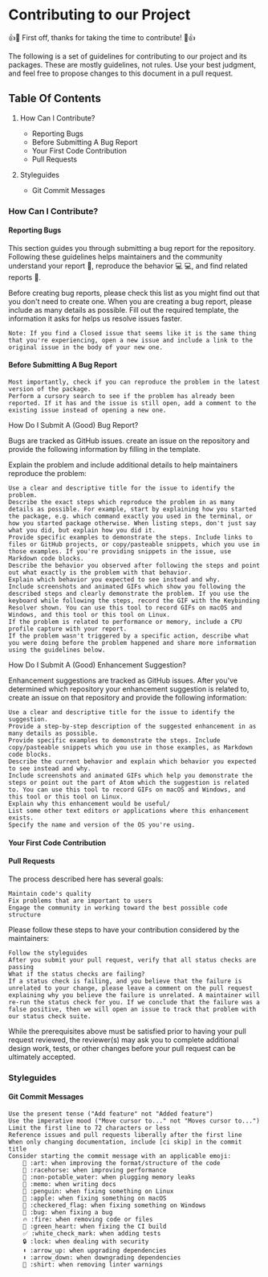 # Contributing to our Project

👍🎉 First off, thanks for taking the time to contribute! 🎉👍

The following is a set of guidelines for contributing to our project and its packages. These are mostly guidelines, not rules. Use your best judgment, and feel free to propose changes to this document in a pull request.

## Table Of Contents

1. How Can I Contribute?

    * Reporting Bugs 
    * Before Submitting A Bug Report
    * Your First Code Contribution 
    * Pull Requests 

2. Styleguides

    * Git Commit Messages 
    
  ### How Can I Contribute?
#### Reporting Bugs

This section guides you through submitting a bug report for the repository. Following these guidelines helps maintainers and the community understand your report 📝, reproduce the behavior 💻 💻, and find related reports 🔎.

Before creating bug reports, please check this list as you might find out that you don't need to create one. When you are creating a bug report, please include as many details as possible. Fill out the required template, the information it asks for helps us resolve issues faster.

    Note: If you find a Closed issue that seems like it is the same thing that you're experiencing, open a new issue and include a link to the original issue in the body of your new one.

#### Before Submitting A Bug Report

    Most importantly, check if you can reproduce the problem in the latest version of the package.
    Perform a cursory search to see if the problem has already been reported. If it has and the issue is still open, add a comment to the existing issue instead of opening a new one.

How Do I Submit A (Good) Bug Report?

Bugs are tracked as GitHub issues. create an issue on the repository and provide the following information by filling in the template.

Explain the problem and include additional details to help maintainers reproduce the problem:

    Use a clear and descriptive title for the issue to identify the problem.
    Describe the exact steps which reproduce the problem in as many details as possible. For example, start by explaining how you started the package, e.g. which command exactly you used in the terminal, or how you started package otherwise. When listing steps, don't just say what you did, but explain how you did it. 
    Provide specific examples to demonstrate the steps. Include links to files or GitHub projects, or copy/pasteable snippets, which you use in those examples. If you're providing snippets in the issue, use Markdown code blocks.
    Describe the behavior you observed after following the steps and point out what exactly is the problem with that behavior.
    Explain which behavior you expected to see instead and why.
    Include screenshots and animated GIFs which show you following the described steps and clearly demonstrate the problem. If you use the keyboard while following the steps, record the GIF with the Keybinding Resolver shown. You can use this tool to record GIFs on macOS and Windows, and this tool or this tool on Linux.
    If the problem is related to performance or memory, include a CPU profile capture with your report.
    If the problem wasn't triggered by a specific action, describe what you were doing before the problem happened and share more information using the guidelines below.

How Do I Submit A (Good) Enhancement Suggestion?

Enhancement suggestions are tracked as GitHub issues. After you've determined which repository your enhancement suggestion is related to, create an issue on that repository and provide the following information:

    Use a clear and descriptive title for the issue to identify the suggestion.
    Provide a step-by-step description of the suggested enhancement in as many details as possible.
    Provide specific examples to demonstrate the steps. Include copy/pasteable snippets which you use in those examples, as Markdown code blocks.
    Describe the current behavior and explain which behavior you expected to see instead and why.
    Include screenshots and animated GIFs which help you demonstrate the steps or point out the part of Atom which the suggestion is related to. You can use this tool to record GIFs on macOS and Windows, and this tool or this tool on Linux.
    Explain why this enhancement would be useful/
    List some other text editors or applications where this enhancement exists.
    Specify the name and version of the OS you're using.

#### Your First Code Contribution

#### Pull Requests

The process described here has several goals:

    Maintain code's quality
    Fix problems that are important to users
    Engage the community in working toward the best possible code structure

Please follow these steps to have your contribution considered by the maintainers:

    Follow the styleguides
    After you submit your pull request, verify that all status checks are passing
    What if the status checks are failing?
    If a status check is failing, and you believe that the failure is unrelated to your change, please leave a comment on the pull request explaining why you believe the failure is unrelated. A maintainer will re-run the status check for you. If we conclude that the failure was a false positive, then we will open an issue to track that problem with our status check suite.

While the prerequisites above must be satisfied prior to having your pull request reviewed, the reviewer(s) may ask you to complete additional design work, tests, or other changes before your pull request can be ultimately accepted. 

### Styleguides
#### Git Commit Messages

    Use the present tense ("Add feature" not "Added feature")
    Use the imperative mood ("Move cursor to..." not "Moves cursor to...")
    Limit the first line to 72 characters or less
    Reference issues and pull requests liberally after the first line
    When only changing documentation, include [ci skip] in the commit title
    Consider starting the commit message with an applicable emoji:
        🎨 :art: when improving the format/structure of the code
        🐎 :racehorse: when improving performance
        🚱 :non-potable_water: when plugging memory leaks
        📝 :memo: when writing docs
        🐧 :penguin: when fixing something on Linux
        🍎 :apple: when fixing something on macOS
        🏁 :checkered_flag: when fixing something on Windows
        🐛 :bug: when fixing a bug
        🔥 :fire: when removing code or files
        💚 :green_heart: when fixing the CI build
        ✅ :white_check_mark: when adding tests
        🔒 :lock: when dealing with security
        ⬆️ :arrow_up: when upgrading dependencies
        ⬇️ :arrow_down: when downgrading dependencies
        👕 :shirt: when removing linter warnings
